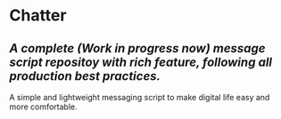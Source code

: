 # Chatter 

## _A complete (Work in progress now) message script repositoy with rich feature, following all production best practices._
A simple and lightweight messaging script to make digital life easy and more comfortable.
